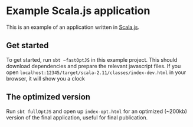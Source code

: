 # Example Scala.js application 

This is an example of an application written in
[Scala.js](http://www.scala-js.org/).

## Get started

To get started, run `sbt ~fastOptJS` in this example project. This should
download dependencies and prepare the relevant javascript files. If you open
`localhost:12345/target/scala-2.11/classes/index-dev.html` in your browser, it will show you a clock 

## The optimized version

Run `sbt fullOptJS` and open up `index-opt.html` for an optimized (~200kb) version
of the final application, useful for final publication.

